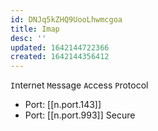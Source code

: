 ```yaml
---
id: DNJq5kZHQ9UooLhwmcgoa
title: Imap
desc: ''
updated: 1642144722366
created: 1642144356412
---
```


`I`nternet `M`essage `A`ccess `P`rotocol

- Port: [[n.port.143]]
- Port: [[n.port.993]] Secure
